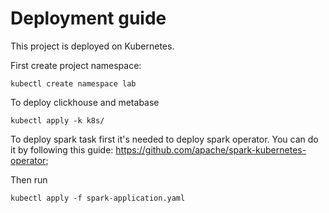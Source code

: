# Deployment guide

This project is deployed on Kubernetes.

First create project namespace:

```
kubectl create namespace lab
```

To deploy clickhouse and metabase

```
kubectl apply -k k8s/
```

To deploy spark task first it's needed to deploy spark operator. You can do it by following this guide: https://github.com/apache/spark-kubernetes-operator;

Then run 
```
kubectl apply -f spark-application.yaml
```

